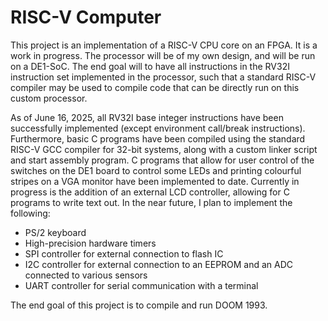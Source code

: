 # RISC-V Computer

This project is an implementation of a RISC-V CPU core on an FPGA. It is a work in progress.
The processor will be of my own design, and will be run on a DE1-SoC. The end goal will to have all instructions in the RV32I instruction set implemented in the processor, such that a standard RISC-V compiler may be used to compile code that can be directly run on this custom processor. 

As of June 16, 2025, all RV32I base integer instructions have been successfully implemented (except environment call/break instructions). Furthermore, basic C programs have been compiled using the standard RISC-V GCC compiler for 32-bit systems, along with a custom linker script and start assembly program. C programs that allow for user control of the switches on the DE1 board to control some LEDs and printing colourful stripes on a VGA monitor have been implemented to date. Currently in progress is the addition of an external LCD controller, allowing for C programs to write text out. In the near future, I plan to implement the following:
- PS/2 keyboard
- High-precision hardware timers
- SPI controller for external connection to flash IC
- I2C controller for external connection to an EEPROM and an ADC connected to various sensors
- UART controller for serial communication with a terminal

The end goal of this project is to compile and run DOOM 1993. 
